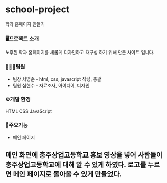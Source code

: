 # school-project

학과 홈페이지 만들기

### 🖥프로젝트 소개

노후된 학과 홈페이지를 새롭게 디자인하고 재구성 하기 위해 만든 사이트 입니다.

### 🧑‍🤝‍🧑팀원

- 팀장 서명준 - html, css, javascript 작성, 총괄
- 팀원 심현수 - 자료조사, 아이디어, 디자인

### ⚙개발 환경

HTML
CSS
JavaScript


### 📌주요기능 

- 메인 페이지
 
 메인 화면에 충주상업고등학교 홍보 영상을 넣어 사람들이 충주상업고등학교에 대해 알 수 있게 하였다.
 로고를 누르면 메인 페이지로 돌아올 수 있게 만들었다.
 - 
